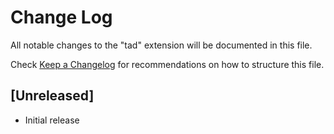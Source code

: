 # Change Log

All notable changes to the "tad" extension will be documented in this file.

Check [Keep a Changelog](http://keepachangelog.com/) for recommendations on how to structure this file.

## [Unreleased]

- Initial release
